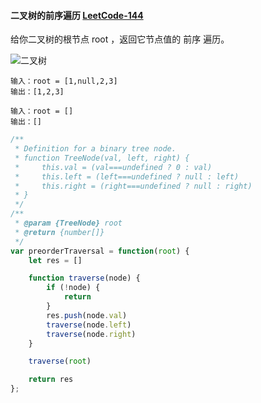 #### 二叉树的前序遍历 [LeetCode-144](https://leetcode.cn/problems/binary-tree-preorder-traversal/)

给你二叉树的根节点 root ，返回它节点值的 前序 遍历。

![二叉树](https://assets.leetcode.com/uploads/2020/09/15/inorder_1.jpg)
```
输入：root = [1,null,2,3]
输出：[1,2,3]
```

```
输入：root = []
输出：[]
```

```js
/**
 * Definition for a binary tree node.
 * function TreeNode(val, left, right) {
 *     this.val = (val===undefined ? 0 : val)
 *     this.left = (left===undefined ? null : left)
 *     this.right = (right===undefined ? null : right)
 * }
 */
/**
 * @param {TreeNode} root
 * @return {number[]}
 */
var preorderTraversal = function(root) {
    let res = []

    function traverse(node) {
        if (!node) {
            return
        }
        res.push(node.val)
        traverse(node.left)
        traverse(node.right)
    }

    traverse(root)

    return res
};
```